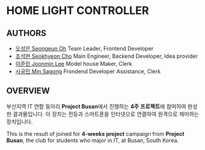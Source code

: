 # HOME LIGHT CONTROLLER

## AUTHORS
* [오성은 Seongeun Oh](https://github.com/luanaeun)
  Team Leader, Frontend Developer
* [조석현 Seokhyeon Cho](https://github.com/dowol)
  Main Engineer, Backend Developer, Idea provider
* [이준민 Joonmin Lee](https://github.com/)
  Model house Maker, Clerk
* [사공민 Min Sagong](https://github.com/)
  Frondend Developer Assistance, Clerk

## OVERVIEW
부산지역 IT 연합 동아리 **Project Busan**에서 진행하는 **4주 프로젝트**에 참여하여 완성한 결과물입니다.
이 장치는 전등과 스마트폰을 인터넷으로 연결하여 원격으로 제어하는 장치입니다.

This is the result of joined for **4-weeks project** campaign from **Project Busan**, the club for students who major in IT, at Busan, South Korea.

